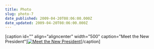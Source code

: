 ```yaml
---
title: Photo
slug: photo-7
date_published: 2009-04-20T08:06:00.000Z
date_updated: 2009-04-20T08:06:00.000Z
---
```


[caption id="" align="aligncenter" width="500" caption="Meet the New President"][![Meet the New President](http://farm4.static.flickr.com/3504/3458726343_fab04ee32b.jpg)](http://farm4.static.flickr.com/3504/3458726343_fab04ee32b_b.jpg)[/caption]
